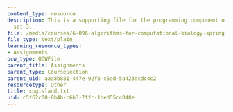 ```yaml
---
content_type: resource
description: This is a supporting file for the programming component of the problem
  set 3.
file: /media/courses/6-096-algorithms-for-computational-biology-spring-2005/c5f62c008b4bc6b37ffc1bed55cc048e_cpgisland.txt
file_type: text/plain
learning_resource_types:
- Assignments
ocw_type: OCWFile
parent_title: Assignments
parent_type: CourseSection
parent_uid: aaa8b881-447e-92f8-c6ad-5a423dcdc4c2
resourcetype: Other
title: cpgisland.txt
uid: c5f62c00-8b4b-c6b3-7ffc-1bed55cc048e
---
```

